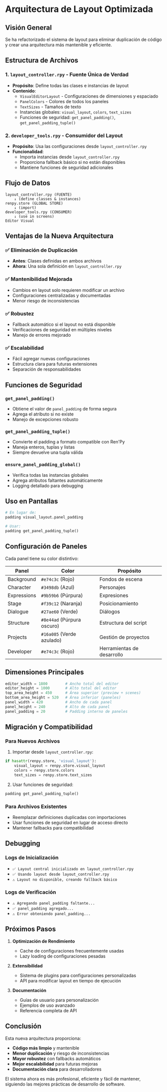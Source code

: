 # Arquitectura de Layout Optimizada

## Visión General

Se ha refactorizado el sistema de layout para eliminar duplicación de código y crear una arquitectura más mantenible y eficiente.

## Estructura de Archivos

### 1. `layout_controller.rpy` - Fuente Única de Verdad
- **Propósito**: Define todas las clases e instancias de layout
- **Contenido**:
  - `VisualEditorLayout` - Configuraciones de dimensiones y espaciado
  - `PanelColors` - Colores de todos los paneles
  - `TextSizes` - Tamaños de texto
  - Instancias globales: `visual_layout`, `colors`, `text_sizes`
  - Funciones de seguridad: `get_panel_padding()`, `get_panel_padding_tuple()`

### 2. `developer_tools.rpy` - Consumidor del Layout
- **Propósito**: Usa las configuraciones desde `layout_controller.rpy`
- **Funcionalidad**:
  - Importa instancias desde `layout_controller.rpy`
  - Proporciona fallback básico si no están disponibles
  - Mantiene funciones de seguridad adicionales

## Flujo de Datos

```
layout_controller.rpy (FUENTE)
    ↓ (define classes & instances)
renpy.store (GLOBAL STORE)
    ↓ (import)
developer_tools.rpy (CONSUMER)
    ↓ (use in screens)
Editor Visual
```

## Ventajas de la Nueva Arquitectura

### ✅ Eliminación de Duplicación
- **Antes**: Clases definidas en ambos archivos
- **Ahora**: Una sola definición en `layout_controller.rpy`

### ✅ Mantenibilidad Mejorada
- Cambios en layout solo requieren modificar un archivo
- Configuraciones centralizadas y documentadas
- Menor riesgo de inconsistencias

### ✅ Robustez
- Fallback automático si el layout no está disponible
- Verificaciones de seguridad en múltiples niveles
- Manejo de errores mejorado

### ✅ Escalabilidad
- Fácil agregar nuevas configuraciones
- Estructura clara para futuras extensiones
- Separación de responsabilidades

## Funciones de Seguridad

### `get_panel_padding()`
- Obtiene el valor de `panel_padding` de forma segura
- Agrega el atributo si no existe
- Manejo de excepciones robusto

### `get_panel_padding_tuple()`
- Convierte el padding a formato compatible con Ren'Py
- Maneja enteros, tuplas y listas
- Siempre devuelve una tupla válida

### `ensure_panel_padding_global()`
- Verifica todas las instancias globales
- Agrega atributos faltantes automáticamente
- Logging detallado para debugging

## Uso en Pantallas

```python
# En lugar de:
padding visual_layout.panel_padding

# Usar:
padding get_panel_padding_tuple()
```

## Configuración de Paneles

Cada panel tiene su color distintivo:

| Panel | Color | Propósito |
|-------|-------|-----------|
| Background | `#e74c3c` (Rojo) | Fondos de escena |
| Character | `#3498db` (Azul) | Personajes |
| Expressions | `#9b59b6` (Púrpura) | Expresiones |
| Stage | `#f39c12` (Naranja) | Posicionamiento |
| Dialogue | `#27ae60` (Verde) | Diálogos |
| Structure | `#8e44ad` (Púrpura oscuro) | Estructura del script |
| Projects | `#16a085` (Verde azulado) | Gestión de proyectos |
| Developer | `#e74c3c` (Rojo) | Herramientas de desarrollo |

## Dimensiones Principales

```python
editor_width = 1800        # Ancho total del editor
editor_height = 1000       # Alto total del editor
top_area_height = 450      # Área superior (preview + scenes)
bottom_area_height = 520   # Área inferior (paneles)
panel_width = 420          # Ancho de cada panel
panel_height = 240         # Alto de cada panel
panel_padding = 20         # Padding interno de paneles
```

## Migración y Compatibilidad

### Para Nuevos Archivos
1. Importar desde `layout_controller.rpy`:
```python
if hasattr(renpy.store, 'visual_layout'):
    visual_layout = renpy.store.visual_layout
    colors = renpy.store.colors
    text_sizes = renpy.store.text_sizes
```

2. Usar funciones de seguridad:
```python
padding get_panel_padding_tuple()
```

### Para Archivos Existentes
- Reemplazar definiciones duplicadas con importaciones
- Usar funciones de seguridad en lugar de acceso directo
- Mantener fallbacks para compatibilidad

## Debugging

### Logs de Inicialización
- `✅ Layout central inicializado en layout_controller.rpy`
- `✅ Usando layout desde layout_controller.rpy`
- `⚠️ Layout no disponible, creando fallback básico`

### Logs de Verificación
- `⚠️ Agregando panel_padding faltante...`
- `✅ panel_padding agregado...`
- `⚠️ Error obteniendo panel_padding...`

## Próximos Pasos

1. **Optimización de Rendimiento**
   - Cache de configuraciones frecuentemente usadas
   - Lazy loading de configuraciones pesadas

2. **Extensibilidad**
   - Sistema de plugins para configuraciones personalizadas
   - API para modificar layout en tiempo de ejecución

3. **Documentación**
   - Guías de usuario para personalización
   - Ejemplos de uso avanzado
   - Referencia completa de API

## Conclusión

Esta nueva arquitectura proporciona:
- **Código más limpio** y mantenible
- **Menor duplicación** y riesgo de inconsistencias
- **Mayor robustez** con fallbacks automáticos
- **Mejor escalabilidad** para futuras mejoras
- **Documentación clara** para desarrolladores

El sistema ahora es más profesional, eficiente y fácil de mantener, siguiendo las mejores prácticas de desarrollo de software.
